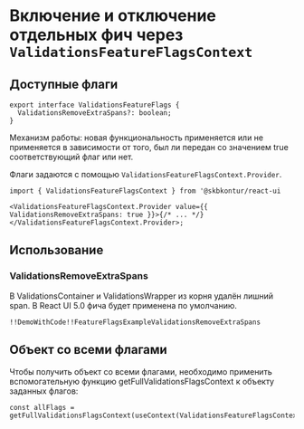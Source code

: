# Включение и отключение отдельных фич через `ValidationsFeatureFlagsContext`

## Доступные флаги

    export interface ValidationsFeatureFlags {
      ValidationsRemoveExtraSpans?: boolean;
    }

Механизм работы: новая функциональность применяется или не применяется в зависимости от того, был ли передан со значением true соответствующий флаг или нет.

Флаги задаются с помощью `ValidationsFeatureFlagsContext.Provider`.

    import { ValidationsFeatureFlagsContext } from '@skbkontur/react-ui

    <ValidationsFeatureFlagsContext.Provider value={{ ValidationsRemoveExtraSpans: true }}>{/* ... */}</ValidationsFeatureFlagsContext.Provider>;

## Использование

### ValidationsRemoveExtraSpans

В ValidationsContainer и ValidationsWrapper из корня удалён лишний span.
В React UI 5.0 фича будет применена по умолчанию.

    !!DemoWithCode!!FeatureFlagsExampleValidationsRemoveExtraSpans

## Объект со всеми флагами

Чтобы получить объект со всеми флагами, необходимо применить вспомогательную функцию getFullValidationsFlagsContext к объекту заданных флагов:

    const allFlags = getFullValidationsFlagsContext(useContext(ValidationsFeatureFlagsContext));
